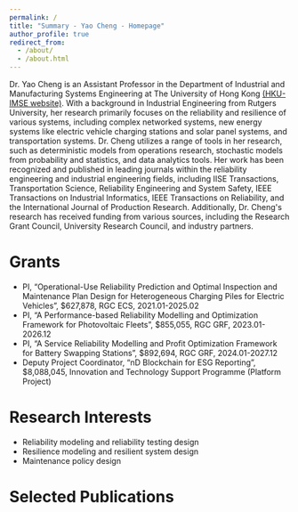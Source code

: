 ```yaml
---
permalink: /
title: "Summary - Yao Cheng - Homepage"
author_profile: true
redirect_from: 
  - /about/
  - /about.html
---
```


Dr. Yao Cheng is an Assistant Professor in the Department of Industrial and Manufacturing Systems Engineering at The University of Hong Kong [(HKU-IMSE website)](https://www.imse.hku.hk/people/y-cheng). With a background in Industrial Engineering from Rutgers University, her research primarily focuses on the reliability and resilience of various systems, including complex networked systems, new energy systems like electric vehicle charging stations and solar panel systems, and transportation systems. Dr. Cheng utilizes a range of tools in her research, such as deterministic models from operations research, stochastic models from probability and statistics, and data analytics tools. Her work has been recognized and published in leading journals within the reliability engineering and industrial engineering fields, including IISE Transactions, Transportation Science, Reliability Engineering and System Safety, IEEE Transactions on Industrial Informatics, IEEE Transactions on Reliability, and the International Journal of Production Research. Additionally, Dr. Cheng's research has received funding from various sources, including the Research Grant Council, University Research Council, and industry partners.


Grants
======
* PI, “Operational-Use Reliability Prediction and Optimal Inspection and Maintenance Plan Design for Heterogeneous Charging Piles for Electric Vehicles”, $627,878, RGC ECS, 2021.01-2025.02
* PI, “A Performance-based Reliability Modelling and Optimization Framework for Photovoltaic Fleets”, $855,055, RGC GRF, 2023.01-2026.12
* PI, “A Service Reliability Modelling and Profit Optimization Framework for Battery Swapping Stations”, $892,694, RGC GRF, 2024.01-2027.12
* Deputy Project Coordinator, “nD Blockchain for ESG Reporting”, $8,088,045, Innovation and Technology Support Programme (Platform Project)

Research Interests
======
* Reliability modeling and reliability testing design
* Resilience modeling and resilient system design
* Maintenance policy design

Selected Publications
======

